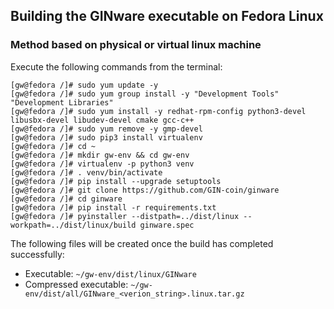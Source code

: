 ## Building the GINware executable on Fedora Linux

### Method based on physical or virtual linux machine

Execute the following commands from the terminal:

```
[gw@fedora /]# sudo yum update -y
[gw@fedora /]# sudo yum group install -y "Development Tools" "Development Libraries"
[gw@fedora /]# sudo yum install -y redhat-rpm-config python3-devel libusbx-devel libudev-devel cmake gcc-c++
[gw@fedora /]# sudo yum remove -y gmp-devel
[gw@fedora /]# sudo pip3 install virtualenv
[gw@fedora /]# cd ~
[gw@fedora /]# mkdir gw-env && cd gw-env
[gw@fedora /]# virtualenv -p python3 venv
[gw@fedora /]# . venv/bin/activate
[gw@fedora /]# pip install --upgrade setuptools
[gw@fedora /]# git clone https://github.com/GIN-coin/ginware
[gw@fedora /]# cd ginware
[gw@fedora /]# pip install -r requirements.txt
[gw@fedora /]# pyinstaller --distpath=../dist/linux --workpath=../dist/linux/build ginware.spec
```

The following files will be created once the build has completed successfully:
* Executable: `~/gw-env/dist/linux/GINware`
* Compressed executable: `~/gw-env/dist/all/GINware_<verion_string>.linux.tar.gz`
